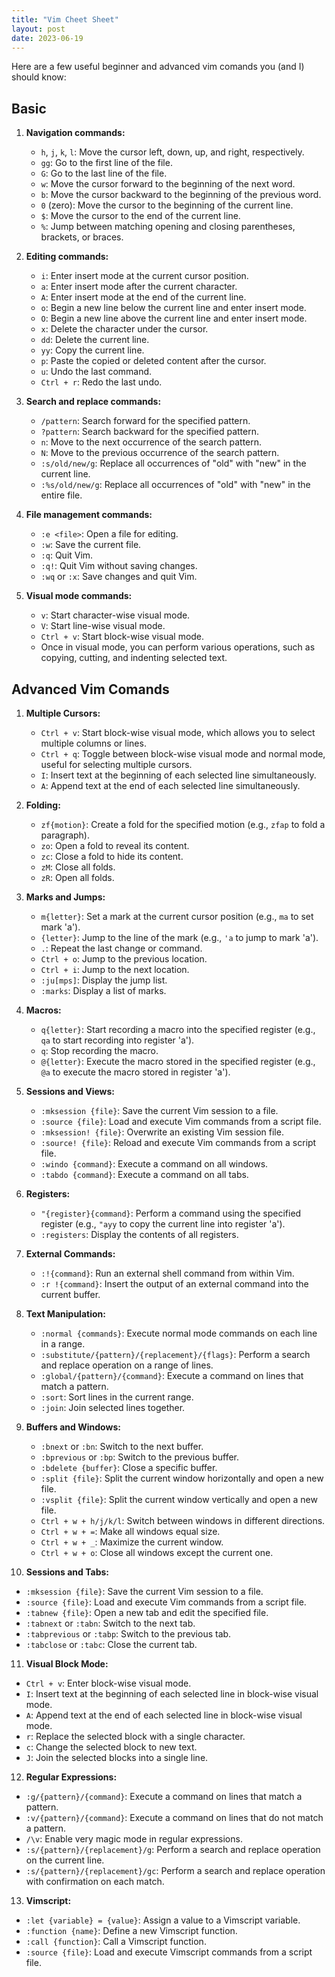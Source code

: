 ```yaml
---
title: "Vim Cheet Sheet"
layout: post
date: 2023-06-19
---
```

Here are a few useful beginner and advanced vim comands you (and I) should know:

## Basic

1. **Navigation commands:**
   - `h`, `j`, `k`, `l`: Move the cursor left, down, up, and right, respectively.
   - `gg`: Go to the first line of the file.
   - `G`: Go to the last line of the file.
   - `w`: Move the cursor forward to the beginning of the next word.
   - `b`: Move the cursor backward to the beginning of the previous word.
   - `0` (zero): Move the cursor to the beginning of the current line.
   - `$`: Move the cursor to the end of the current line.
   - `%`: Jump between matching opening and closing parentheses, brackets, or braces.

2. **Editing commands:**
   - `i`: Enter insert mode at the current cursor position.
   - `a`: Enter insert mode after the current character.
   - `A`: Enter insert mode at the end of the current line.
   - `o`: Begin a new line below the current line and enter insert mode.
   - `O`: Begin a new line above the current line and enter insert mode.
   - `x`: Delete the character under the cursor.
   - `dd`: Delete the current line.
   - `yy`: Copy the current line.
   - `p`: Paste the copied or deleted content after the cursor.
   - `u`: Undo the last command.
   - `Ctrl + r`: Redo the last undo.

3. **Search and replace commands:**
   - `/pattern`: Search forward for the specified pattern.
   - `?pattern`: Search backward for the specified pattern.
   - `n`: Move to the next occurrence of the search pattern.
   - `N`: Move to the previous occurrence of the search pattern.
   - `:s/old/new/g`: Replace all occurrences of "old" with "new" in the current line.
   - `:%s/old/new/g`: Replace all occurrences of "old" with "new" in the entire file.

4. **File management commands:**
   - `:e <file>`: Open a file for editing.
   - `:w`: Save the current file.
   - `:q`: Quit Vim.
   - `:q!`: Quit Vim without saving changes.
   - `:wq` or `:x`: Save changes and quit Vim.

5. **Visual mode commands:**
   - `v`: Start character-wise visual mode.
   - `V`: Start line-wise visual mode.
   - `Ctrl + v`: Start block-wise visual mode.
   - Once in visual mode, you can perform various operations, such as copying, cutting, and indenting selected text.



## Advanced Vim Comands

1. **Multiple Cursors:**
   - `Ctrl + v`: Start block-wise visual mode, which allows you to select multiple columns or lines.
   - `Ctrl + q`: Toggle between block-wise visual mode and normal mode, useful for selecting multiple cursors.
   - `I`: Insert text at the beginning of each selected line simultaneously.
   - `A`: Append text at the end of each selected line simultaneously.

2. **Folding:**
   - `zf{motion}`: Create a fold for the specified motion (e.g., `zfap` to fold a paragraph).
   - `zo`: Open a fold to reveal its content.
   - `zc`: Close a fold to hide its content.
   - `zM`: Close all folds.
   - `zR`: Open all folds.

3. **Marks and Jumps:**
   - `m{letter}`: Set a mark at the current cursor position (e.g., `ma` to set mark 'a').
   - `{letter}`: Jump to the line of the mark (e.g., `'a` to jump to mark 'a').
   - ```.```: Repeat the last change or command.
   - `Ctrl + o`: Jump to the previous location.
   - `Ctrl + i`: Jump to the next location.
   - `:ju[mps]`: Display the jump list.
   - `:marks`: Display a list of marks.

4. **Macros:**
   - `q{letter}`: Start recording a macro into the specified register (e.g., `qa` to start recording into register 'a').
   - `q`: Stop recording the macro.
   - `@{letter}`: Execute the macro stored in the specified register (e.g., `@a` to execute the macro stored in register 'a').

5. **Sessions and Views:**
   - `:mksession {file}`: Save the current Vim session to a file.
   - `:source {file}`: Load and execute Vim commands from a script file.
   - `:mksession! {file}`: Overwrite an existing Vim session file.
   - `:source! {file}`: Reload and execute Vim commands from a script file.
   - `:windo {command}`: Execute a command on all windows.
   - `:tabdo {command}`: Execute a command on all tabs.

6. **Registers:**
   - `"{register}{command}`: Perform a command using the specified register (e.g., `"ayy` to copy the current line into register 'a').
   - `:registers`: Display the contents of all registers.

7. **External Commands:**
   - `:!{command}`: Run an external shell command from within Vim.
   - `:r !{command}`: Insert the output of an external command into the current buffer.
 

8. **Text Manipulation:**
   - `:normal {commands}`: Execute normal mode commands on each line in a range.
   - `:substitute/{pattern}/{replacement}/{flags}`: Perform a search and replace operation on a range of lines.
   - `:global/{pattern}/{command}`: Execute a command on lines that match a pattern.
   - `:sort`: Sort lines in the current range.
   - `:join`: Join selected lines together.

9. **Buffers and Windows:**
   - `:bnext` or `:bn`: Switch to the next buffer.
   - `:bprevious` or `:bp`: Switch to the previous buffer.
   - `:bdelete {buffer}`: Close a specific buffer.
   - `:split {file}`: Split the current window horizontally and open a new file.
   - `:vsplit {file}`: Split the current window vertically and open a new file.
   - `Ctrl + w + h/j/k/l`: Switch between windows in different directions.
   - `Ctrl + w + =`: Make all windows equal size.
   - `Ctrl + w + _`: Maximize the current window.
   - `Ctrl + w + o`: Close all windows except the current one.

10. **Sessions and Tabs:**
   - `:mksession {file}`: Save the current Vim session to a file.
   - `:source {file}`: Load and execute Vim commands from a script file.
   - `:tabnew {file}`: Open a new tab and edit the specified file.
   - `:tabnext` or `:tabn`: Switch to the next tab.
   - `:tabprevious` or `:tabp`: Switch to the previous tab.
   - `:tabclose` or `:tabc`: Close the current tab.

11. **Visual Block Mode:**
   - `Ctrl + v`: Enter block-wise visual mode.
   - `I`: Insert text at the beginning of each selected line in block-wise visual mode.
   - `A`: Append text at the end of each selected line in block-wise visual mode.
   - `r`: Replace the selected block with a single character.
   - `c`: Change the selected block to new text.
   - `J`: Join the selected blocks into a single line.

12. **Regular Expressions:**
   - `:g/{pattern}/{command}`: Execute a command on lines that match a pattern.
   - `:v/{pattern}/{command}`: Execute a command on lines that do not match a pattern.
   - `/\v`: Enable very magic mode in regular expressions.
   - `:s/{pattern}/{replacement}/g`: Perform a search and replace operation on the current line.
   - `:s/{pattern}/{replacement}/gc`: Perform a search and replace operation with confirmation on each match.

13. **Vimscript:**
   - `:let {variable} = {value}`: Assign a value to a Vimscript variable.
   - `:function {name}`: Define a new Vimscript function.
   - `:call {function}`: Call a Vimscript function.
   - `:source {file}`: Load and execute Vimscript commands from a script file.
